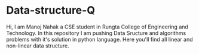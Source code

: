 # Data-structure-Q
Hi, I am Manoj Nahak a CSE student in Rungta College of Engineering and Technology.
In this repository I am pushing Data Sructure and algorithms problems with it's solution in python language.
Here you'll find all linear and non-linear data structure.
